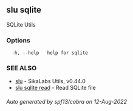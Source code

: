## slu sqlite

SQLite Utils

### Options

```
  -h, --help   help for sqlite
```

### SEE ALSO

* [slu](slu.md)	 - SikaLabs Utils, v0.44.0
* [slu sqlite read](slu_sqlite_read.md)	 - Read SQLite file

###### Auto generated by spf13/cobra on 12-Aug-2022

